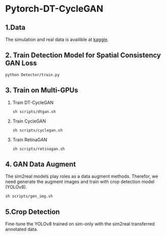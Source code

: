 # Pytorch-DT-CycleGAN

## 1.Data

The simulation and real data is availible at [kaggle](https://www.kaggle.com/datasets/zhengkunli3969/dtmars-cyclegan).


## 2. Train Detection Model for Spatial Consistency GAN Loss

   `python Detector/train.py`

## 3. Train on Multi-GPUs

1. Train DT-CycleGAN

   `sh scripts/dtgan.sh`

2. Train CycleGAN

   `sh scripts/cyclegan.sh`

3. Train RetinaGAN

   `sh scripts/retinagan.sh`


## 4. GAN Data Augment

The sim2real models play roles as a data augment methods. Therefor, we need generate the augment images and train with crop detection model (YOLOv8).

   `sh scripts/gen_img.sh`

## 5.Crop Detection

Fine-tune the YOLOv8 trained on sim-only with the sim2real transferred annotated data. 
